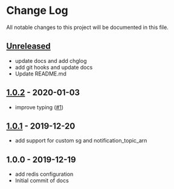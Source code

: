 # Change Log

All notable changes to this project will be documented in this file.

<a name="unreleased"></a>
## [Unreleased]

- update docs and add chglog
- add git hooks and update docs
- Update README.md


<a name="1.0.2"></a>
## [1.0.2] - 2020-01-03

- improve typing ([#1](https://github.com/umotif-public/terraform-aws-elasticache-redis/issues/1))


<a name="1.0.1"></a>
## [1.0.1] - 2019-12-20

- add support for custom sg and notification_topic_arn


<a name="1.0.0"></a>
## 1.0.0 - 2019-12-19

- add redis configuration
- Initial commit of docs


[Unreleased]: https://github.com/umotif-public/terraform-aws-elasticache-redis/compare/1.0.2...HEAD
[1.0.2]: https://github.com/umotif-public/terraform-aws-elasticache-redis/compare/1.0.1...1.0.2
[1.0.1]: https://github.com/umotif-public/terraform-aws-elasticache-redis/compare/1.0.0...1.0.1
